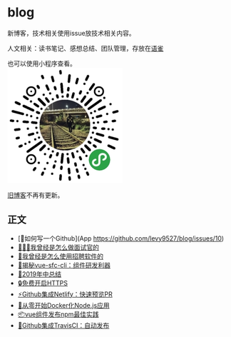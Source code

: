 # blog
新博客，技术相关使用issue放技术相关内容。

人文相关：读书笔记、感想总结、团队管理，存放在[语雀](https://www.yuque.com/levy/blog)

也可以使用小程序查看。
<br/>
![小程序博客](./weapp-blog.jpg)

[旧博客](https://levy.work)不再有更新。

## 正文

- [🤖如何写一个Github](App https://github.com/levy9527/blog/issues/10)
- [👨🏻‍💻我曾经是怎么做面试官的](https://github.com/levy9527/blog/issues/9)
- [📱我曾经是怎么使用招聘软件的](https://github.com/levy9527/blog/issues/8)
- [🔨揭秘vue-sfc-cli：组件研发利器](https://github.com/levy9527/blog/issues/7)
- [📝2019年中总结](https://github.com/levy9527/blog/issues/6)
- [🔒免费开启HTTPS](https://github.com/levy9527/blog/issues/5)
- [⚡️Github集成Netlify：快速预览PR](https://github.com/levy9527/blog/issues/4)
- [🐳从零开始Docker化Node.js应用](https://github.com/levy9527/blog/issues/3)
- [📦vue组件发布npm最佳实践](https://github.com/levy9527/blog/issues/2)
- [🚀Github集成TravisCI：自动发布](https://github.com/levy9527/blog/issues/1)
